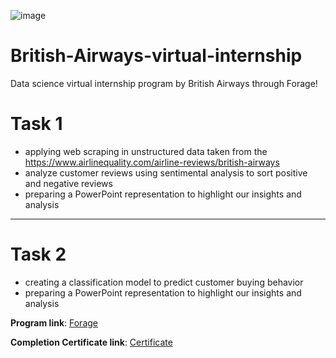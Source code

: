 
![image](https://user-images.githubusercontent.com/68168071/208015626-505dc939-4551-4ccc-a60e-18827d60bf66.png)

# British-Airways-virtual-internship
Data science virtual internship program by British Airways through Forage!

# Task 1 
- applying web scraping in unstructured data taken from the https://www.airlinequality.com/airline-reviews/british-airways
- analyze customer reviews using sentimental analysis to sort positive and negative reviews
- preparing a PowerPoint representation to highlight our insights and analysis
--------------------------------------------------------------------------------------------------------------------------------------

# Task 2  
- creating a classification model to predict customer buying behavior
- preparing a PowerPoint representation to highlight our insights and analysis

**Program link**: [Forage](https://www.theforage.com/virtual-internships/prototype/NjynCWzGSaWXQCxSX/Data-Science?ref=87jnjsrQEx6guHcaq)

**Completion Certificate link**: [Certificate](https://forage-uploads-prod.s3.amazonaws.com/completion-certificates/British%20Airways/NjynCWzGSaWXQCxSX_British%20Airways_zkMoe6v8peeWK9EHb_1688901587599_completion_certificate.pdf)
